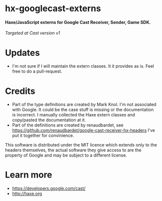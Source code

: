 # hx-googlecast-externs
#### Haxe/JavaScript externs for Google Cast Receiver, Sender, Game SDK.

_Targeted at Cast version v1_

# Updates
 * I'm not sure if I will maintain the extern classes. It it provides as is. Feel free to do a pull-request.

# Credits
 * Part of the type definitions are created by Mark Knol. I'm not associated with Google. It could be the case stuff is missing or the documentation is incorrect. I manually collected the Haxe extern classes and copy/pasted the documentation at it.
 * Part of the definitions are created by renaudbardet, see https://github.com/renaudbardet/google-cast-receiver-hx-headers I've put it together for convinience.

This software is distributed under the MIT licence which extends only to the headers themselves, the actual software they give access to are the property of Google and may be subject to a different license.

# Learn more
 * https://developers.google.com/cast/
 * http://haxe.org
